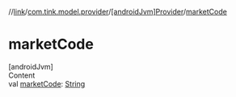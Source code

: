 //[link](../../index.md)/[com.tink.model.provider](../index.md)/[[androidJvm]Provider](index.md)/[marketCode](market-code.md)



# marketCode  
[androidJvm]  
Content  
val [marketCode](market-code.md): [String](https://kotlinlang.org/api/latest/jvm/stdlib/kotlin/-string/index.html)  



